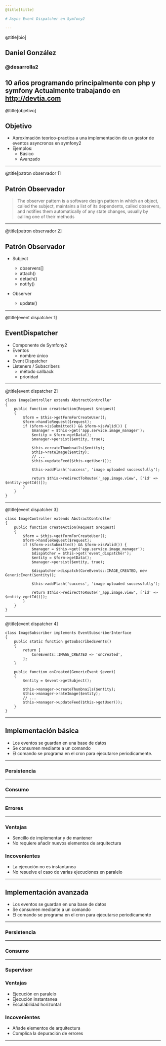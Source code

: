 ```yaml
---
@title[title]

# Async Event Dispatcher en Symfony2

---
```

@title[bio]

## Daniel González

### @desarrolla2

10 años programando principalmente con php y symfony
Actualmente trabajando en http://devtia.com
---
@title[objetivo]

## Objetivo

- Aproximación teorico-practica a una implementación de un gestor de eventos asyncronos en symfony2
- Ejemplos:
    - Básico
    - Avanzado    
---
@title[patron observador 1]

## Patrón Observador

> The observer pattern is a software design pattern in which an object, called the subject, maintains a list of its 
dependents, called observers, and notifies them automatically of any state changes, usually by calling one of their 
methods

---
@title[patron observador 2]

## Patrón Observador

- Subject
    - observers[]
    - attach()
    - detach()
    - notify()
    
- Observer
    - update()
---
@title[event dispatcher 1]

## EventDispatcher

- Componente de Symfony2
- Eventos
    - nombre único
- Event Dispatcher
- Listeners / Subscribers
    - método callback
    - prioridad
---
@title[event dispatcher 2]

```<?php
class ImageController extends AbstractController
{
    public function createAction(Request $request)
    {
        $form = $this->getFormForCreateUser();
        $form->handleRequest($request);
        if ($form->isSubmitted() && $form->isValid()) {
            $manager = $this->get('app.service.image_manager');
            $entity = $form->getData();
            $manager->persist($entity, true);

            $this->createThumbnails($entity);
            $this->rateImage($entity);
            // ...
            $this->updateFeed($this->getUser());

            $this->addFlash('success', 'image uploaded successfully');

            return $this->redirectToRoute('_app.image.view', ['id' => $entity->getId()]);
        }
    }
}
```
---
@title[event dispatcher 3]

```<?php
class ImageController extends AbstractController
{
    public function createAction(Request $request)
    {
        $form = $this->getFormForCreateUser();
        $form->handleRequest($request);
        if ($form->isSubmitted() && $form->isValid()) {
            $manager = $this->get('app.service.image_manager');
            $dispatcher = $this->get('event_dispatcher');
            $entity = $form->getData();
            $manager->persist($entity, true);

            $dispatcher->dispatch(CoreEvents::IMAGE_CREATED, new GenericEvent($entity));

            $this->addFlash('success', 'image uploaded successfully');

            return $this->redirectToRoute('_app.image.view', ['id' => $entity->getId()]);
        }
    }
}

```
---
@title[event dispatcher 4]

```<?php
class ImageSubscriber implements EventSubscriberInterface
{
    public static function getSubscribedEvents()
    {
        return [
            CoreEvents::IMAGE_CREATED => 'onCreated',
        ];
    }

    public function onCreated(GenericEvent $event)
    {
        $entity = $event->getSubject();

        $this->manager->createThumbnails($entity);
        $this->manager->rateImage($entity);
        // ...
        $this->manager->updateFeed($this->getUser());
    }
}
```
---
## Implementación básica

- Los eventos se guardan en una base de datos
- Se consumen mediante a un comando
- El comando se programa en el cron para ejecutarse periodicamente.
---

### Persistencia

---

### Consumo

---

### Errores

---

### Ventajas

- Sencillo de implementar y de mantener
- No requiere añadir nuevos elementos de arquitectura

### Incovenientes

- La ejecución no es instantanea
- No resuelve el caso de varias ejecuciones en paralelo 

---

## Implementación avanzada

- Los eventos se guardan en una base de datos
- Se consumen mediante a un comando
- El comando se programa en el cron para ejecutarse periodicamente

---

### Persistencia

---

### Consumo

---

### Supervisor

### Ventajas

- Ejecución en paralelo
- Ejecución instantanea
- Escalabilidad horizontal

### Incovenientes

- Añade elementos de arquitectura
- Complica la depuración de errores

---